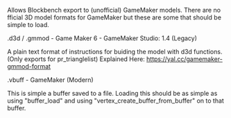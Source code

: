 Allows Blockbench export to (unofficial) GameMaker models. There are no fficial 3D model formats for GameMaker but these are some that should be simple to load.

.d3d / .gmmod - Game Maker 6 - GameMaker Studio: 1.4 (Legacy) 

A plain text format of instructions for buiding the model with d3d functions. (Only exports for pr_trianglelist)
Explained Here: https://yal.cc/gamemaker-gmmod-format


.vbuff - GameMaker (Modern)

This is simple a buffer saved to a file. Loading this should be as simple as using "buffer_load" and using "vertex_create_buffer_from_buffer" on to that buffer.